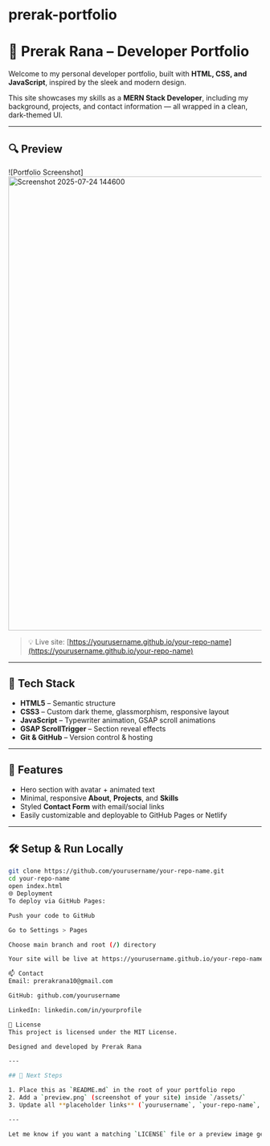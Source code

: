 # prerak-portfolio

# 🚀 Prerak Rana – Developer Portfolio

Welcome to my personal developer portfolio, built with **HTML, CSS, and JavaScript**, inspired by the sleek and modern  design.

This site showcases my skills as a **MERN Stack Developer**, including my background, projects, and contact information — all wrapped in a clean, dark-themed UI.

---

## 🔍 Preview

![Portfolio Screenshot]<img width="1895" height="904" alt="Screenshot 2025-07-24 144600" src="https://github.com/user-attachments/assets/5f4693c8-110c-4481-a949-f84800c09761" />


> 💡 Live site: [https://yourusername.github.io/your-repo-name](https://yourusername.github.io/your-repo-name)

---

## 🧰 Tech Stack

- **HTML5** – Semantic structure
- **CSS3** – Custom dark theme, glassmorphism, responsive layout
- **JavaScript** – Typewriter animation, GSAP scroll animations
- **GSAP ScrollTrigger** – Section reveal effects
- **Git & GitHub** – Version control & hosting

---

## 🧠 Features

- Hero section with avatar + animated text
- Minimal, responsive **About**, **Projects**, and **Skills**
- Styled **Contact Form** with email/social links
- Easily customizable and deployable to GitHub Pages or Netlify

---

## 🛠 Setup & Run Locally

```bash
git clone https://github.com/yourusername/your-repo-name.git
cd your-repo-name
open index.html
🌐 Deployment
To deploy via GitHub Pages:

Push your code to GitHub

Go to Settings > Pages

Choose main branch and root (/) directory

Your site will be live at https://yourusername.github.io/your-repo-name

📫 Contact
Email: prerakrana10@gmail.com

GitHub: github.com/yourusername

LinkedIn: linkedin.com/in/yourprofile

📄 License
This project is licensed under the MIT License.

Designed and developed by Prerak Rana

---

## 📝 Next Steps

1. Place this as `README.md` in the root of your portfolio repo
2. Add a `preview.png` (screenshot of your site) inside `/assets/`
3. Update all **placeholder links** (`yourusername`, `your-repo-name`, etc.)

---

Let me know if you want a matching `LICENSE` file or a preview image generator!
